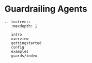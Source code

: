 
# Guardrailing Agents


```{eval-rst}
.. toctree::
   :maxdepth: 1

   intro
   overview
   gettingstarted
   config
   examples
   guards/index
```